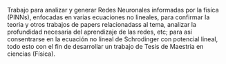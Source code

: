 Trabajo para analizar y generar Redes Neuronales informadas por la fisíca (PINNs), enfocadas en varias ecuaciones no lineales, para confirmar la teoria y otros trabajos de papers relacionadass al tema, analizar la profundidad necesaria del aprendizaje de las redes, etc; para así consentrarse en la ecuación no lineal de Schrodinger con potencial lineal,
todo esto con el fin de desarrollar un trabajo de Tesis de Maestria en ciencias (Física). 
